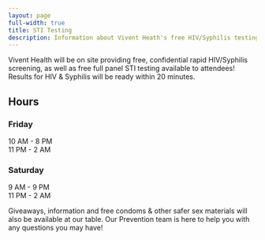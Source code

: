 ```yaml
---
layout: page
full-width: true
title: STI Testing
description: Information about Vivent Heath's free HIV/Syphilis testing provided at FurSquared this year.
---
```

Vivent Health will be on site providing free, confidential rapid HIV/Syphilis screening, as well as free full panel STI testing available to attendees! Results for HIV & Syphilis will be ready within 20 minutes.

## Hours

### Friday
10 AM - 8 PM<br/>
11 PM - 2 AM

### Saturday
9 AM - 9 PM<br/>
11 PM - 2 AM

Giveaways, information and free condoms & other safer sex materials will also be available at our table. Our Prevention team is here to help you with any questions you may have!